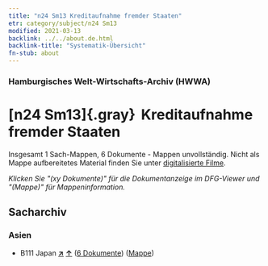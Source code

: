 ```yaml
---
title: "n24 Sm13 Kreditaufnahme fremder Staaten"
etr: category/subject/n24 Sm13
modified: 2021-03-13
backlink: ../../about.de.html
backlink-title: "Systematik-Übersicht"
fn-stub: about
---
```


### Hamburgisches Welt-Wirtschafts-Archiv (HWWA)
# [n24 Sm13]{.gray}&#8201; Kreditaufnahme fremder Staaten&#160; 




Insgesamt 1 Sach-Mappen, 6 Dokumente - Mappen unvollständig.
Nicht als Mappe aufbereitetes Material finden Sie unter [digitalisierte Filme](/film/h1_sh).

_Klicken Sie "(xy Dokumente)" für die Dokumentanzeige im DFG-Viewer und "(Mappe)" für Mappeninformation._

## Sacharchiv




### Asien

- B111 Japan [**&nearr;**](../../../geo/i/141272/about.de.html "Japan (alle Mappen)") [**&uarr;**](../../../geo/about.de.html#B111 "Ländersystematik") (<a href="https://pm20.zbw.eu/dfgview/sh/141272,161741" title="über: Japan : Kreditaufnahme fremder Staaten" target="_blank">6 Dokumente</a>) ([Mappe](http://purl.org/pressemappe20/folder/sh/141272,161741))


